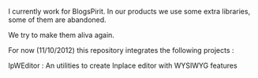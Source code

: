 I currently work for BlogsPirit. In our products we use some extra libraries, some of them are abandoned.

We try to make them aliva again.

For now (11/10/2012) this repository integrates the following projects :

IpWEditor : An utilities to create Inplace editor with WYSIWYG features
